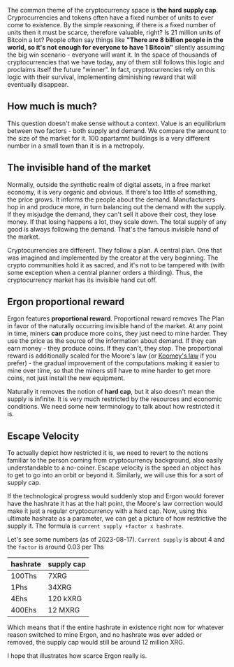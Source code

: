 
The common theme of the cryptocurrency space is **the hard supply cap**. Cryprocurrencies and tokens often have a fixed number of units to ever come to existence. By the simple reasoning, if there is a fixed number of units then it must be scarce, therefore valuable, right? Is 21 million units of Bitcoin a lot? People often say things like **"There are 8 billion people in the world, so it's not enough for everyone to have 1 Bitcoin"** silently assuming the big win scenario - everyone will want it. In the space of thousands of cryptocurrencies that we have today, any of them still follows this logic and proclaims itself the future "winner". In fact,  cryptocurrencies rely on this logic with their survival, implementing diminishing reward that will eventually disappear.


## How much is much?
This question doesn't make sense without a context. Value is an equilibrium between two factors - both supply and demand. We compare the amount to the size of the market for it. 100 apartamnt buildings is a very different number in a small town than it is in a metropoly.

## The invisible hand of the market
Normally, outside the synthetic realm of digital assets, in a free market economy, it is very organic and obvious. If there's too little of something, the price grows. It informs the people about the demand. Manufacturers hop in and produce more, in turn balancing out the demand with the supply. If they misjudge the demand, they can't sell it above their cost, they lose money. If that losing happens a lot, they scale down. The total supply of any good is always following the demand. That's the famous invisible hand of the market.

Cryptocurrencies are different. They follow a plan. A central plan. One that was imagined and implemented by the creator at the very beginning. The crypto communities hold it as sacred, and it's not to be tampered with (with some exception when a central planner orders a thirding). Thus, the cryptocurrency market has its invisible hand cut off.

## Ergon proportional reward

Ergon features **proportional reward**. Proportional reward removes The Plan in favor of the naturally occurring invisible hand of the market. At any point in time, miners **can** produce more coins, they just need to mine harder. They use the price as the source of the information about demand. If they can earn money - they produce coins. If they can't, they stop. The proportional reward is additionally scaled for the Moore's law (or [Koomey's law](https://en.wikipedia.org/wiki/Koomey%27s_law) if you prefer) - the gradual improvement of the computations making it easier to mine over time, so that the miners still have to mine harder to get more coins, not just install the new equipment. 

Naturally it removes the notion of **hard cap**, but it also doesn't mean the supply is infinite. It is very much restricted by the resources and economic conditions. We need some new terminology to talk about how restricted it is.

## Escape Velocity

To actually depict how restricted it is, we need to revert to the notions familiar to the person coming from cryptocurrency background, also easily understandable to a no-coiner. Escape velocity is the speed an object has to get to go into an orbit or beyond it. Similarly, we will use this for a sort of supply cap.

If the technological progress would suddenly stop and Ergon would forever have the hashrate it has at the halt point, the Moore's law correction would make it just a regular cryptocurrency with a hard cap. Now, using this ultimate hashrate as a parameter, we can get a picture of how restrictive the supply it. The formula is `current supply +factor x hashrate`.

Let's see some numbers (as of 2023-08-17). `Current supply` is about 4 and the `factor` is around 0.03 per Ths

|hashrate|supply cap|
|--------|----------|
|100Ths  |7XRG      |
|1Phs    |34XRG     |
|4Ehs    |120 kXRG  |
|400Ehs  |12 MXRG   |

Which means that if the entire hashrate in existence right now for whatever reason switched to mine Ergon, and no hashrate was ever added or removed, the supply cap would still be around 12 million XRG.

I hope that illustrates how scarce Ergon really is.


